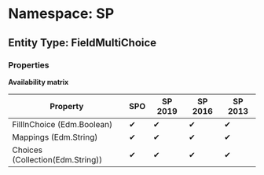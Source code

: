 # Namespace: SP
## Entity Type: FieldMultiChoice

### Properties

**Availability matrix**

Property | SPO | SP 2019 | SP 2016 | SP 2013
----------|-----|---------|---------|--------
FillInChoice (Edm.Boolean) | ✔ | ✔ | ✔ | ✔
Mappings (Edm.String) | ✔ | ✔ | ✔ | ✔
Choices (Collection(Edm.String)) | ✔ | ✔ | ✔ | ✔

